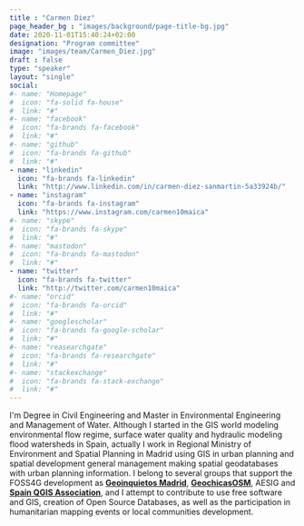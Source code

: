 ```yaml
---
title : "Carmen Diez"
page_header_bg : "images/background/page-title-bg.jpg"
date: 2020-11-01T15:40:24+02:00
designation: "Program committee"
image: "images/team/Carmen_Diez.jpg"
draft : false
type: "speaker"
layout: "single"
social:
#- name: "Homepage"
#  icon: "fa-solid fa-house"
#  link: "#"
#- name: "facebook"
#  icon: "fa-brands fa-facebook"
#  link: "#"
#- name: "github"
#  icon: "fa-brands fa-github"
#  link: "#"
- name: "linkedin"
  icon: "fa-brands fa-linkedin"
  link: "http://www.linkedin.com/in/carmen-diez-sanmartin-5a33924b/"
- name: "instagram"
  icon: "fa-brands fa-instagram"
  link: "https://www.instagram.com/carmen10maica"
#- name: "skype"
#  icon: "fa-brands fa-skype"
#  link: "#"
#- name: "mastodon"
#  icon: "fa-brands fa-mastodon"
#  link: "#"
- name: "twitter"
  icon: "fa-brands fa-twitter"
  link: "http://twitter.com/carmen10maica"
#- name: "orcid"
#  icon: "fa-brands fa-orcid"
#  link: "#"
#- name: "googlescholar"
#  icon: "fa-brands fa-google-scholar"
#  link: "#"
#- name: "reasearchgate"
#  icon: "fa-brands fa-researchgate"
#  link: "#"
#- name: "stackexchange"
#  icon: "fa-brands fa-stack-exchange"
#  link: "#"
---
```


I'm Degree in Civil Engineering and Master in Environmental Engineering and
Management of Water. Although I started in the GIS world modeling environmental
flow regime, surface water quality and hydraulic modeling flood watersheds in
Spain, actually I work in Regional Ministry of Environment and Spatial Planning
in Madrid using GIS in urban planning and spatial development general management
making spatial geodatabases with urban planning information. I belong to several
groups that support the FOSS4G development as
[**Geoinquietos Madrid**](http://geoinquietos.org/grupos/madrid/),
[**GeochicasOSM**](https://wiki.openstreetmap.org/wiki/ES:GeoChicas),
AESIG and
[**Spain QGIS Association**](http://qgis.es/), and I attempt to contribute to
use free software and GIS, creation of Open Source Databases, as well as the
participation in humanitarian mapping events or local communities development.  
